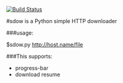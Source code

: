 [![Build Status](https://travis-ci.org/andrewnsk/downloader.svg?branch=master)](https://travis-ci.org/andrewnsk/downloader)

#sdow is a Python simple HTTP downloader

###usage:

$sdow.py http://host.name/file


###This supports:
+ progress-bar
+ download resume